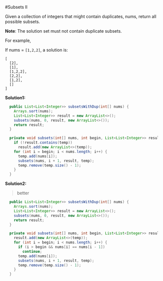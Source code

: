 #Subsets II

Given a collection of integers that might contain duplicates, nums, return all possible subsets.

**Note**: The solution set must not contain duplicate subsets.

For example,

If nums = ``[1,2,2]``, a solution is:

```
[
  [2],
  [1],
  [1,2,2],
  [2,2],
  [1,2],
  []
]
```

**Solution1:**

```java
  public List<List<Integer>> subsetsWithDup(int[] nums) {
    Arrays.sort(nums);
    List<List<Integer>> result = new ArrayList<>();
    subsets(nums, 0, result, new ArrayList<>());
    return result;
  }

  private void subsets(int[] nums, int begin, List<List<Integer>> result, List<Integer> temp) {
    if (!result.contains(temp))
      result.add(new ArrayList<>(temp));
    for (int i = begin; i < nums.length; i++) {
      temp.add(nums[i]);
      subsets(nums, i + 1, result, temp);
      temp.remove(temp.size() - 1);
    }
  }
```

**Solution2:**

> better

```java
  public List<List<Integer>> subsetsWithDup(int[] nums) {
    Arrays.sort(nums);
    List<List<Integer>> result = new ArrayList<>();
    subsets(nums, 0, result, new ArrayList<>());
    return result;
  }

  private void subsets(int[] nums, int begin, List<List<Integer>> result, List<Integer> temp) {
    result.add(new ArrayList<>(temp));
    for (int i = begin; i < nums.length; i++) {
      if (i > begin && nums[i] == nums[i - 1])
        continue;
      temp.add(nums[i]);
      subsets(nums, i + 1, result, temp);
      temp.remove(temp.size() - 1);
    }
  }
```
